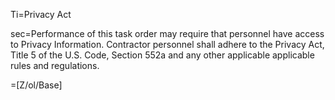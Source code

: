 Ti=Privacy Act

sec=Performance of this task order may require that personnel have access to Privacy Information. Contractor personnel shall adhere to the Privacy Act, Title 5 of the U.S. Code, Section 552a and any other applicable applicable rules and regulations.

=[Z/ol/Base]

